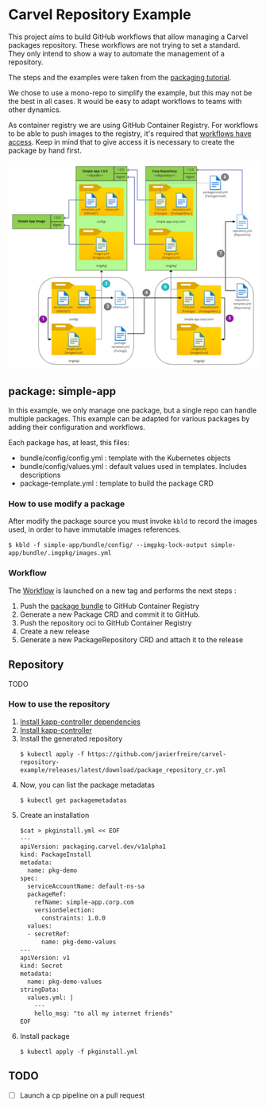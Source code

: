 # Carvel Repository Example

This project aims to build GitHub workflows that allow managing a Carvel packages repository.
These workflows are not trying to set a standard. They only intend to show a way to automate the management of a repository.

The steps and the examples were taken from the [packaging tutorial](https://carvel.dev/kapp-controller/docs/v0.34.0/packaging-tutorial/).

We chose to use a mono-repo to simplify the example, but this may not be the best in all cases. It would be easy to adapt workflows to 
teams with other dynamics. 

As container registry we are using GitHub Container Registry. For workflows to be able to push images to the registry, it's required
that [workflows have access](https://docs.github.com/en/packages/learn-github-packages/configuring-a-packages-access-control-and-visibility#ensuring-workflow-access-to-your-package).
Keep in mind that to give access it is necessary to create the package by hand first.

![Explanation](assets/carvel-packages.jpg)

## package: simple-app

In this example, we only manage one package, but a single repo can handle multiple packages.
This example can be adapted for various packages by adding their configuration and workflows.

Each package has, at least, this files:

- bundle/config/config.yml : template with the Kubernetes objects
- bundle/config/values.yml : default values used in templates. Includes descriptions
- package-template.yml : template to build the package CRD

### How to use modify a package

After modify the package source you must invoke `kbld` to record the images used, in order to have immutable images references.

```shell
$ kbld -f simple-app/bundle/config/ --imgpkg-lock-output simple-app/bundle/.imgpkg/images.yml
```

### Workflow

The [Workflow](.github/workflows/build-simple-app.yml) is launched on a new tag and performs the next steps :

1. Push the [package bundle](simple-app/bundle) to GitHub Container Registry
2. Generate a new Package CRD and commit it to GitHub.
3. Push the repository oci to GitHub Container Registry
4. Create a new release
5. Generate a new PackageRepository CRD and attach it to the release

## Repository

TODO

### How to use the repository

1. [Install kapp-controller dependencies](https://carvel.dev/kapp-controller/docs/v0.34.0/packaging-tutorial/#installing-kapp-controller-dependencies)
2. [Install kapp-controller](https://carvel.dev/kapp-controller/docs/v0.34.0/packaging-tutorial/#i-believe-i-was-promised-kapp-controller)
3. Install the generated repository
    ```shell
    $ kubectl apply -f https://github.com/javierfreire/carvel-repository-example/releases/latest/download/package_repository_cr.yml
    ```
4. Now, you can list the package metadatas
    ```shell
    $ kubectl get packagemetadatas
    ```
5. Create an installation
    ```shell
    $cat > pkginstall.yml << EOF
    ---
    apiVersion: packaging.carvel.dev/v1alpha1
    kind: PackageInstall
    metadata:
      name: pkg-demo
    spec:
      serviceAccountName: default-ns-sa
      packageRef:
        refName: simple-app.corp.com
        versionSelection:
          constraints: 1.0.0
      values:
      - secretRef:
          name: pkg-demo-values
    ---
    apiVersion: v1
    kind: Secret
    metadata:
      name: pkg-demo-values
    stringData:
      values.yml: |
        ---
        hello_msg: "to all my internet friends"
    EOF
    ```
6. Install package
    ```shell
   $ kubectl apply -f pkginstall.yml
    ```

## TODO

- [ ] Launch a cp pipeline on a pull request